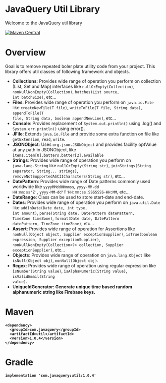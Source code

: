 # JavaQuery Util Library
Welcome to the JavaQuery util library

[![Maven Central](https://maven-badges.herokuapp.com/maven-central/com.javaquery/util/badge.svg)](https://maven-badges.herokuapp.com/maven-central/com.javaquery/util)

# Overview
Goal is to remove repeated boler plate utility code from your project. This library offers util classes of following framework and objects.

- <b>Collections</b>: Provides wide range of operation you perform on collection (List, Set and Map) interfaces like <code>nullOrEmpty(Collection)</code>, <code>nonNullNonEmpty(Collection)</code>, <code>batches(List<T> source, int batchSize)</code>, etc...
- <b>Files</b>: Provides wide range of operation you perform on <code>java.io.File</code> like <code>createNewFile(T file)</code>, <code>writeToFile(T file, String data)</code>, <code>appendToFile(T file, String data, boolean appendNewLine)</code>, etc...
- <b>Console</b>: Provides replacement of <code>System.out.println()</code> using .log() and <code>System.err.println()</code> using error().
- <b>JFile</b>: Extends <code>java.io.File</code> and provide some extra function on file like <code>getExtension</code>, <code>read</code>, <code>write</code>.
- <b>JSONObject</b>: Uses <code>org.json.JSONObject</code> and provides facility optValue at any path in JSONObject, like <code>items.item[0].batters.batter[2].available</code>
- <b>Strings</b>: Provides wide range of operation you perform on <code>java.lang.String</code> like <code>nullOrEmpty(String str)</code>, <code>joinStrings(String separator, String... strings)</code>, <code>removeNotSupportedASCIICharacters(String str)</code>, etc...
- <b>DatePattern</b>: Provides wide range of Date patterns commonly used worldwide like <code>yyyyMMddHHmmss</code>, <code>yyyy-MM-dd HH:mm:ss'Z'</code>, <code>yyyy-MM-dd'T'HH:mm:ss.SSSSSSS-HH:MM</code>, etc...
- <b>DateRange</b>: Class can be used to store start-date and end-date.
- <b>Dates</b>: Provides wide range of operation you perform on <code>java.util.Date</code> like <code>addInDate(Date date, int type, int amount)</code>, <code>parse(String date, DatePattern datePattern, TimeZone timeZone)</code>, <code>format(Date date, DatePattern datePattern, TimeZone timeZone)</code>, etc...
- <b>Assert</b>: Provides wide range of operation for Assertions like <code>nonNull(Object object, Supplier<T> exceptionSupplier)</code>, <code>isTrue(boolean expression, Supplier<T> exceptionSupplier)</code>, <code>nonNullNonEmpty(Collection<?> collection, Supplier<T> exceptionSupplier)</code>, etc...
- <b>Objects</b>: Provides wide range of operation on <code>java.lang.Object</code> like <code>isNull(Object obj)</code>, <code>nonNull(Object obj)</code>.
- <b>Regex</b>: Provides wide range of operation using regular expression like <code>isNumber(String value)</code>, <code>isAlphaNumeric(String value)</code>, <code>isValidEmail(String value)</code>.
- <b>UniqueIdGenerator</code>: Generate unique time based random alphanumeric string like Firebase keys.

# Maven
```
<dependency>
  <groupId>com.javaquery</groupId>
  <artifactId>util</artifactId>
  <version>1.0.4</version>
</dependency>
``` 

# Gradle
```
implementation 'com.javaquery:util:1.0.4'
```
